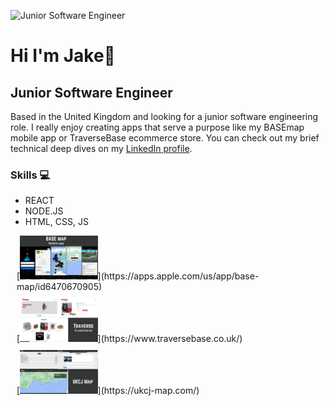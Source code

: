 ![Junior Software Engineer](https://media.licdn.com/dms/image/D4E16AQHuyY2y0eOXSA/profile-displaybackgroundimage-shrink_350_1400/0/1706447561978?e=1712793600&v=beta&t=5JcZRiMOfyDHrJLyNLLTFzFFZZb5sp_6yFe5gtvbjok)

# Hi I'm Jake👋
## Junior Software Engineer
Based in the United Kingdom and looking for a junior software engineering role. I really enjoy creating apps that serve a purpose like my BASEmap mobile app or TraverseBase ecommerce store. You can check out my brief technical deep dives on my [LinkedIn profile](https://linkedin.com/in/jake-orton/).

### Skills 💻
* REACT
* NODE.JS
* HTML, CSS, JS

<div style="margin: 10px">
[<img src="https://github.com/Jxkeorton/jxkeorton/blob/main/Base%20app.png?raw=true" alt='base map app' height='70' />](https://apps.apple.com/us/app/base-map/id6470670905)
</div>

<div style="margin: 10px">
[<img src="https://github.com/Jxkeorton/jxkeorton/blob/main/store.png?raw=true" alt='base map app' height='70' />](https://www.traversebase.co.uk/)
</div>

<div style="margin: 10px">
[<img src="https://github.com/Jxkeorton/jxkeorton/blob/main/UKCJ%20Map.png?raw=true" alt='base map app' height='70' />](https://ukcj-map.com/)
</div>
